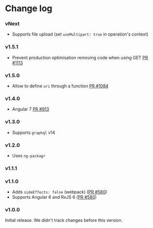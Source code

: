 # Change log

### vNext

- Supports file upload (set `useMultipart: true` in operation's context)

### v1.5.1

- Prevent production optimisation removing code when using GET [PR #1113](https://github.com/apollographql/apollo-angular/pull/1113)

### v1.5.0

- Allow to define `uri` through a function [PR #1084](https://github.com/apollographql/apollo-angular/pull/1084)

### v1.4.0

- Angular 7 [PR #913](https://github.com/apollographql/apollo-angular/pull/913)

### v1.3.0

- Supports `graphql` v14

### v1.2.0

- Uses `ng-packagr`

### v1.1.1

### v1.1.0

- Adds `sideEffects: false` (webpack) ([PR #580](https://github.com/apollographql/apollo-angular/pull/580))
- Supports Angular 6 and RxJS 6 ([PR #580](https://github.com/apollographql/apollo-angular/pull/580))

### v1.0.0

Initial release. We didn't track changes before this version.
